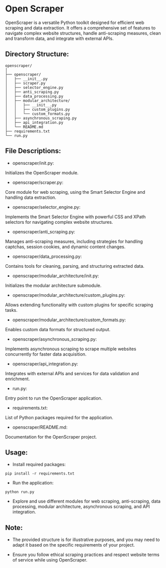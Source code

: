 # Open Scraper

OpenScraper is a versatile Python toolkit designed for efficient web scraping and data extraction. It offers a comprehensive set of features to navigate complex website structures, handle anti-scraping measures, clean and transform data, and integrate with external APIs. 

## Directory Structure:
```
openscraper/
│
├── openscraper/
│   ├── __init__.py
│   ├── scraper.py
│   ├── selector_engine.py
│   ├── anti_scraping.py
│   ├── data_processing.py
│   ├── modular_architecture/
│   │   ├── __init__.py
│   │   ├── custom_plugins.py
│   │   └── custom_formats.py
│   ├── asynchronous_scraping.py
│   ├── api_integration.py
│   └── README.md
├── requirements.txt
└── run.py
```

## File Descriptions:
- openscraper/init.py:

Initializes the OpenScraper module.

- openscraper/scraper.py:

Core module for web scraping, using the Smart Selector Engine and handling data extraction.

- openscraper/selector_engine.py:

Implements the Smart Selector Engine with powerful CSS and XPath selectors for navigating complex website structures.

- openscraper/anti_scraping.py:

Manages anti-scraping measures, including strategies for handling captchas, session cookies, and dynamic content changes.

- openscraper/data_processing.py:

Contains tools for cleaning, parsing, and structuring extracted data.

- openscraper/modular_architecture/init.py:

Initializes the modular architecture submodule.

- openscraper/modular_architecture/custom_plugins.py:

Allows extending functionality with custom plugins for specific scraping tasks.

- openscraper/modular_architecture/custom_formats.py:

Enables custom data formats for structured output.

- openscraper/asynchronous_scraping.py:

Implements asynchronous scraping to scrape multiple websites concurrently for faster data acquisition.

- openscraper/api_integration.py:

Integrates with external APIs and services for data validation and enrichment.

- run.py:

Entry point to run the OpenScraper application.

- requirements.txt:

List of Python packages required for the application.

- openscraper/README.md:

Documentation for the OpenScraper project.


## Usage:
- Install required packages:
```
pip install -r requirements.txt
```

- Run the application:
```
python run.py
```

- Explore and use different modules for web scraping, anti-scraping, data processing, modular architecture, asynchronous scraping, and API integration.

## Note:
- The provided structure is for illustrative purposes, and you may need to adapt it based on the specific requirements of your project.

- Ensure you follow ethical scraping practices and respect website terms of service while using OpenScraper.



